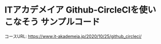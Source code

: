 # ITアカデメイア Github-CircleCIを使いこなそう サンプルコード

コースURL: https://www.it-akademeia.jp/2020/10/25/github_circleci/